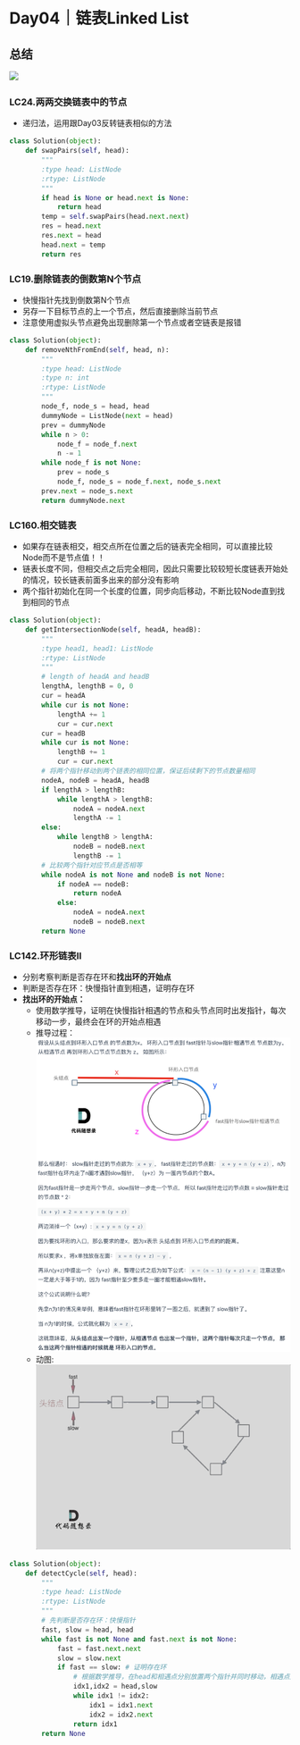 # Day04｜链表Linked List
## 总结
![](https://code-thinking-1253855093.file.myqcloud.com/pics/%E9%93%BE%E8%A1%A8%E6%80%BB%E7%BB%93.png)
### LC24.两两交换链表中的节点
- 递归法，运用跟Day03反转链表相似的方法
```python
class Solution(object):
    def swapPairs(self, head):
        """
        :type head: ListNode
        :rtype: ListNode
        """
        if head is None or head.next is None:
            return head
        temp = self.swapPairs(head.next.next)
        res = head.next
        res.next = head
        head.next = temp
        return res
```
### LC19.删除链表的倒数第N个节点
- 快慢指针先找到倒数第N个节点
- 另存一下目标节点的上一个节点，然后直接删除当前节点
- 注意使用虚拟头节点避免出现删除第一个节点或者空链表是报错
```python
class Solution(object):
    def removeNthFromEnd(self, head, n):
        """
        :type head: ListNode
        :type n: int
        :rtype: ListNode
        """
        node_f, node_s = head, head
        dummyNode = ListNode(next = head)
        prev = dummyNode
        while n > 0:
            node_f = node_f.next
            n -= 1
        while node_f is not None:
            prev = node_s
            node_f, node_s = node_f.next, node_s.next
        prev.next = node_s.next
        return dummyNode.next
```
### LC160.相交链表
- 如果存在链表相交，相交点所在位置之后的链表完全相同，可以直接比较Node而不是节点值！！
- 链表长度不同，但相交点之后完全相同，因此只需要比较较短长度链表开始处的情况，较长链表前面多出来的部分没有影响
- 两个指针初始化在同一个长度的位置，同步向后移动，不断比较Node直到找到相同的节点
```python
class Solution(object):
    def getIntersectionNode(self, headA, headB):
        """
        :type head1, head1: ListNode
        :rtype: ListNode
        """
        # length of headA and headB
        lengthA, lengthB = 0, 0
        cur = headA
        while cur is not None:
            lengthA += 1
            cur = cur.next
        cur = headB
        while cur is not None:
            lengthB += 1
            cur = cur.next
        # 将两个指针移动到两个链表的相同位置，保证后续剩下的节点数量相同
        nodeA, nodeB = headA, headB
        if lengthA > lengthB:
            while lengthA > lengthB:
                nodeA = nodeA.next
                lengthA -= 1
        else:
            while lengthB > lengthA:
                nodeB = nodeB.next
                lengthB -= 1
        # 比较两个指针对应节点是否相等
        while nodeA is not None and nodeB is not None:
            if nodeA == nodeB:
                return nodeA
            else:
                nodeA = nodeA.next
                nodeB = nodeB.next
        return None
```
### LC142.环形链表II
- 分别考察判断是否存在环和**找出环的开始点**
- 判断是否存在环：快慢指针直到相遇，证明存在环
- **找出环的开始点：**
    - 使用数学推导，证明在快慢指针相遇的节点和头节点同时出发指针，每次移动一步，最终会在环的开始点相遇
    - 推导过程：![image](../Algo_Training_Camp/Fig/BlogDay04-Fig1.png)
    - 动图:![image2](../Algo_Training_Camp/Fig/BlogDay04-Fig2.gif)
```python
class Solution(object):
    def detectCycle(self, head):
        """
        :type head: ListNode
        :rtype: ListNode
        """
        # 先判断是否存在环：快慢指针
        fast, slow = head, head
        while fast is not None and fast.next is not None:
            fast = fast.next.next
            slow = slow.next
            if fast == slow: # 证明存在环
                # 根据数学推导，在head和相遇点分别放置两个指针并同时移动，相遇点为环开始节点
                idx1,idx2 = head,slow
                while idx1 != idx2:
                    idx1 = idx1.next
                    idx2 = idx2.next
                return idx1
        return None
```